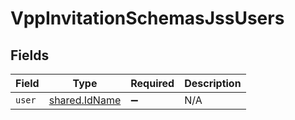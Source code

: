 # VppInvitationSchemasJssUsers


## Fields

| Field                                                 | Type                                                  | Required                                              | Description                                           |
| ----------------------------------------------------- | ----------------------------------------------------- | ----------------------------------------------------- | ----------------------------------------------------- |
| `user`                                                | [shared.IdName](../../../sdk/models/shared/idname.md) | :heavy_minus_sign:                                    | N/A                                                   |